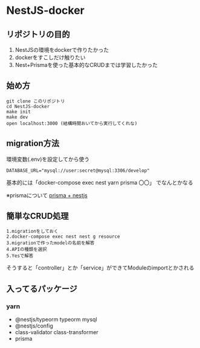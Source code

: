 # NestJS-docker

## リポジトリの目的
1. NestJSの環境をdockerで作りたかった
1. dockerをすこしだけ触りたい
1. Nest+Prismaを使った基本的なCRUDまでは学習したかった

## 始め方
```
git clone このリポジトリ
cd NestJS-docker
make init
make dev
open localhost:3000 (結構時間おいてから実行してくれな)
```

## migration方法

環境変数(.env)を設定してから使う
```
DATABASE_URL="mysql://user:secret@mysql:3306/develop"
```

基本的には「docker-compose exec nest yarn prisma 〇〇」 でなんとかなる


※prismaについて [prisma + nestjs](https://docs.nestjs.com/recipes/prisma)

## 簡単なCRUD処理
```
1.migrationをしておく
2.docker-compose exec nest nest g resource
3.migrationで作ったmodelの名前を解答
4.APIの種類を選択
5.Yesで解答
```

そうすると「controller」とか「service」ができてModuleのimportとかされる

## 入ってるパッケージ
### yarn
 - @nestjs/typeorm typeorm mysql
 - @nestjs/config
 - class-validator class-transformer
 - prisma
